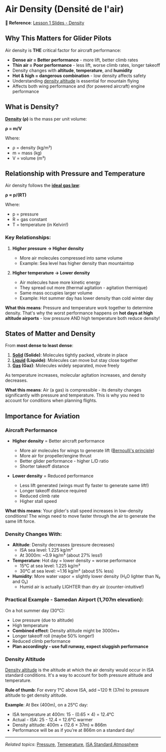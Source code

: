 # Air Density (Densité de l'air)

**📖 Reference**: [Lesson 1 Slides - Density](slides/meteo1_part-01-50.pdf#page=9)

## Why This Matters for Glider Pilots

Air density is **THE** critical factor for aircraft performance:
- **Dense air = Better performance** - more lift, better climb rates
- **Thin air = Poor performance** - less lift, worse climb rates, longer takeoff
- Density changes with **altitude**, **temperature**, and **humidity**
- **Hot & high = dangerous combination** - low density affects safety
- Understanding [density altitude](https://en.wikipedia.org/wiki/Density_altitude) is essential for mountain flying
- Affects both wing performance and (for powered aircraft) engine performance

## What is Density?

**[Density](https://en.wikipedia.org/wiki/Density) (ρ)** is the mass per unit volume:

**ρ = m/V**

Where:
- ρ = density (kg/m³)
- m = mass (kg)
- V = volume (m³)

## Relationship with Pressure and Temperature

Air density follows the **[ideal gas law](https://en.wikipedia.org/wiki/Ideal_gas_law)**:

**ρ ∝ p/(RT)**

Where:
- p = pressure
- R = gas constant
- T = temperature (in Kelvin!)

### Key Relationships:

1. **Higher pressure → Higher density**
   - More air molecules compressed into same volume
   - Example: Sea level has higher density than mountaintop

2. **Higher temperature → Lower density**
   - Air molecules have more kinetic energy
   - They spread out more (thermal agitation - agitation thermique)
   - Same mass occupies larger volume
   - Example: Hot summer day has lower density than cold winter day

**What this means**: Pressure and temperature work together to determine density. That's why the worst performance happens on **hot days at high altitude airports** - low pressure AND high temperature both reduce density!

## States of Matter and Density

From **most dense to least dense**:

1. **[Solid](https://en.wikipedia.org/wiki/Solid) (Solide)**: Molecules tightly packed, vibrate in place
2. **[Liquid](https://en.wikipedia.org/wiki/Liquid) (Liquide)**: Molecules can move but stay close together
3. **[Gas](https://en.wikipedia.org/wiki/Gas) (Gaz)**: Molecules widely separated, move freely

As temperature increases, molecular agitation increases, and density decreases.

**What this means**: Air (a gas) is compressible - its density changes significantly with pressure and temperature. This is why you need to account for conditions when planning flights.

## Importance for Aviation

### Aircraft Performance
- **Higher density** = Better aircraft performance
  - More air molecules for wings to generate lift ([Bernoulli's principle](https://en.wikipedia.org/wiki/Bernoulli%27s_principle))
  - More air for propeller/engine thrust
  - Better glider performance - higher L/D ratio
  - Shorter takeoff distance

- **Lower density** = Reduced performance
  - Less lift generated (wings must fly faster to generate same lift!)
  - Longer takeoff distance required
  - Reduced climb rate
  - Higher stall speed

**What this means**: Your glider's stall speed increases in low-density conditions! The wings need to move faster through the air to generate the same lift force.

### Density Changes With:
- **Altitude**: Density decreases (pressure decreases)
  - ISA sea level: 1.225 kg/m³
  - At 3000m: ~0.9 kg/m³ (about 27% less!)
- **Temperature**: Hot day = lower density = worse performance
  - 15°C at sea level: 1.225 kg/m³
  - 30°C at sea level: ~1.16 kg/m³ (about 5% less)
- **Humidity**: More water vapor = slightly lower density (H₂O lighter than N₂ and O₂)
  - Humid air is actually LIGHTER than dry air (counter-intuitive!)

### Practical Example - Samedan Airport (1,707m elevation):
On a hot summer day (30°C):
- Low pressure (due to altitude)
- High temperature
- **Combined effect**: Density altitude might be 3000m+
- Longer takeoff roll (maybe 50% longer!)
- Reduced climb performance
- **Plan accordingly - use full runway, expect sluggish performance**

### Density Altitude
[Density altitude](https://en.wikipedia.org/wiki/Density_altitude) is the altitude at which the air density would occur in ISA standard conditions. It's a way to account for both pressure altitude and temperature.

**Rule of thumb**: For every 1°C above ISA, add ~120 ft (37m) to pressure altitude to get density altitude.

**Example**: At Bex (400m), on a 25°C day:
- ISA temperature at 400m: 15 - (0.65 × 4) = 12.4°C
- Actual - ISA: 25 - 12.4 = 12.6°C warmer
- Density altitude: 400m + (12.6 × 37m) ≈ 866m
- Performance will be as if you're at 866m on a standard day!

---

*Related topics*: [Pressure](03_pressure.md), [Temperature](🧠%20Ideaverse/Segelflug/Theorie/Meteo/lesson1/02_temperature.md), [ISA Standard Atmosphere](05_isa_standard_atmosphere.md)
